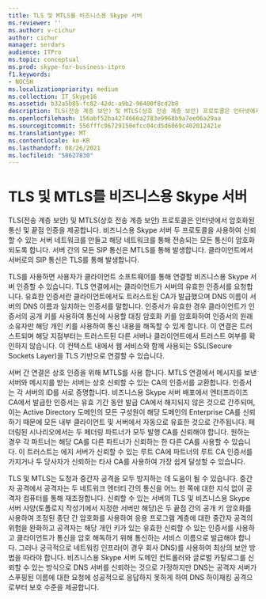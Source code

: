 ```yaml
---
title: TLS 및 MTLS를 비즈니스용 Skype 서버
ms.reviewer: ''
ms.author: v-cichur
author: cichur
manager: serdars
audience: ITPro
ms.topic: conceptual
ms.prod: skype-for-business-itpro
f1.keywords:
- NOCSH
ms.localizationpriority: medium
ms.collection: IT_Skype16
ms.assetid: b32a5b85-fc82-42dc-a9b2-96400f8cd2b8
description: TLS(전송 계층 보안) 및 MTLS(상호 전송 계층 보안) 프로토콜은 인터넷에서 암호화된 통신 및 끝점 인증을 제공합니다. 비즈니스용 Skype 서버 두 프로토콜을 사용하여 신뢰할 수 있는 서버 네트워크를 만들고 해당 네트워크를 통해 전송되는 모든 통신이 암호화되도록 합니다. 서버 간의 모든 SIP 통신은 MTLS를 통해 발생합니다. 클라이언트에서 서버로의 SIP 통신은 TLS를 통해 발생합니다.
ms.openlocfilehash: 156abf52ba4274666a2783e9968b9a7ee06a29aa
ms.sourcegitcommit: 556fffc96729150efcc04cd5d6069c402012421e
ms.translationtype: MT
ms.contentlocale: ko-KR
ms.lasthandoff: 08/26/2021
ms.locfileid: "58627830"
---
```

# <a name="tls-and-mtls-for-skype-for-business-server"></a>TLS 및 MTLS를 비즈니스용 Skype 서버
 
TLS(전송 계층 보안) 및 MTLS(상호 전송 계층 보안) 프로토콜은 인터넷에서 암호화된 통신 및 끝점 인증을 제공합니다. 비즈니스용 Skype 서버 두 프로토콜을 사용하여 신뢰할 수 있는 서버 네트워크를 만들고 해당 네트워크를 통해 전송되는 모든 통신이 암호화되도록 합니다. 서버 간의 모든 SIP 통신은 MTLS를 통해 발생합니다. 클라이언트에서 서버로의 SIP 통신은 TLS를 통해 발생합니다.
  
TLS를 사용하면 사용자가 클라이언트 소프트웨어를 통해 연결할 비즈니스용 Skype 서버 인증할 수 있습니다. TLS 연결에서는 클라이언트가 서버의 유효한 인증서를 요청합니다. 유효한 인증서란 클라이언트에서도 트러스트된 CA가 발급했으며 DNS 이름이 서버의 DNS 이름과 일치하는 인증서를 말합니다. 인증서가 유효한 경우 클라이언트가 인증서의 공개 키를 사용하여 통신에 사용할 대칭 암호화 키를 암호화하여 인증서의 원래 소유자만 해당 개인 키를 사용하여 통신 내용을 해독할 수 있게 합니다. 이 연결은 트러스트되며 해당 지점부터는 트러스트된 다른 서버나 클라이언트에서 트러스트 여부를 확인하지 않습니다. 이 컨텍스트 내에서 웹 서비스와 함께 사용되는 SSL(Secure Sockets Layer)을 TLS 기반으로 연결할 수 있습니다.
  
서버 간 연결은 상호 인증을 위해 MTLS를 사용 합니다. MTLS 연결에서 메시지를 보낸 서버와 메시지를 받는 서버는 상호 신뢰할 수 있는 CA의 인증서를 교환합니다. 인증서는 각 서버의 ID를 서로 증명합니다. 비즈니스용 Skype 서버 배포에서 엔터프라이즈 CA에서 발급한 인증서는 유효 기간 동안 발급 CA에서 해지되지 않은 것으로 간주되며, 이는 Active Directory 도메인의 모든 구성원이 해당 도메인의 Enterprise CA를 신뢰하기 때문에 모든 내부 클라이언트 및 서버에서 자동으로 유효한 것으로 간주됩니다. 페더링된 시나리오에서는 두 페더링 파트너가 모두 발행 CA를 신뢰해야 합니다. 원하는 경우 각 파트너는 해당 CA를 다른 파트너가 신뢰하는 한 다른 CA를 사용할 수 있습니다. 이 트러스트는 에지 서버가 신뢰할 수 있는 루트 CA에 파트너의 루트 CA 인증서를 가지거나 두 당사자가 신뢰하는 타사 CA를 사용하여 가장 쉽게 달성할 수 있습니다.
  
TLS 및 MTLS는 도청과 중간자 공격을 모두 방지하는 데 도움이 될 수 있습니다. 중간자 공격에서 공격자는 두 네트워크 엔터티 간의 통신을 어느 한 쪽에 대한 지식 없이 공격자 컴퓨터를 통해 재조정합니다. 신뢰할 수 있는 서버의 TLS 및 비즈니스용 Skype 서버 사양(토폴로지 작성기에서 지정한 서버만 해당)은 두 끝점 간의 공개 키 암호화를 사용하여 조정된 종단 간 암호화를 사용하여 응용 프로그램 계층에 대한 중간자 공격의 위험을 완화하고 공격자는 해당 개인 키가 있는 유효한 신뢰할 수 있는 인증서를 사용하고 클라이언트가 통신을 암호 해독하기 위해 통신하는 서비스 이름으로 발급해야 합니다. 그러나 궁극적으로 네트워킹 인프라(이 경우 회사 DNS)를 사용하여 최상의 보안 방법을 따라야 합니다. 비즈니스용 Skype 서버 도메인 컨트롤러와 글로벌 카탈로그를 신뢰할 수 있는 방식으로 DNS 서버를 신뢰하는 것으로 가정하지만 DNS는 공격자 서버가 스푸핑된 이름에 대한 요청에 성공적으로 응답하지 못하게 하여 DNS 하이재킹 공격으로부터 보호 수준을 제공합니다.
  

